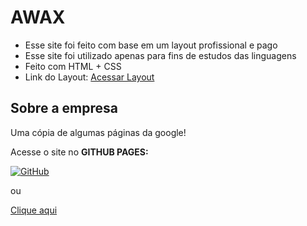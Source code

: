 # AWAX

* Esse site foi feito com base em um layout profissional e pago
* Esse site foi utilizado apenas para fins de estudos das linguagens
* Feito com HTML + CSS
* Link do Layout: [Acessar Layout](https://dribbble.com/shots/3469501-FREE-PSD-Multipurpose-Landing-Page)

## Sobre a empresa

Uma cópia de algumas páginas da google!


Acesse o site no **GITHUB PAGES:**

[![GitHub](https://img.shields.io/badge/GitHub-100000?style=for-the-badge&logo=github&logoColor=white)](https://henriquefurtado-dev.github.io/Awax/)

ou 

[Clique aqui](https://henriquefurtado-dev.github.io/Awax/)


